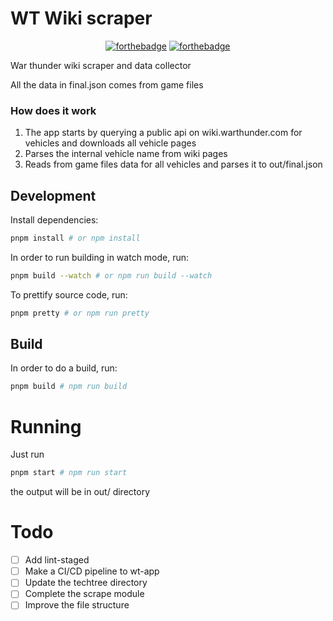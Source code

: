 # WT Wiki scraper
<p align="center">
  <a href="http://forthebadge.com/"><img src="https://forthebadge.com/images/badges/made-with-typescript.svg" alt="forthebadge"/></a>
  <a href="http://forthebadge.com/"><img src="https://forthebadge.com/images/badges/open-source.svg" alt="forthebadge"/></a>
</p>
War thunder wiki scraper and data collector

All the data in final.json comes from game files

### How does it work
1. The app starts by querying a public api on wiki.warthunder.com for vehicles and downloads all vehicle pages
2. Parses the internal vehicle name from wiki pages 
3. Reads from game files data for all vehicles and parses it to out/final.json 

## Development

Install dependencies:

```bash
pnpm install # or npm install
```

In order to run building in watch mode, run:

```bash
pnpm build --watch # or npm run build --watch
```


To prettify source code, run:

```bash
pnpm pretty # or npm run pretty
```

## Build

In order to do a build, run:

```bash
pnpm build # npm run build
```

# Running

Just run 

```bash
pnpm start # npm run start
```

the output will be in out/ directory

# Todo
- [ ] Add lint-staged
- [ ] Make a CI/CD pipeline to wt-app
- [ ] Update the techtree directory
- [ ] Complete the scrape module
- [ ] Improve the file structure
